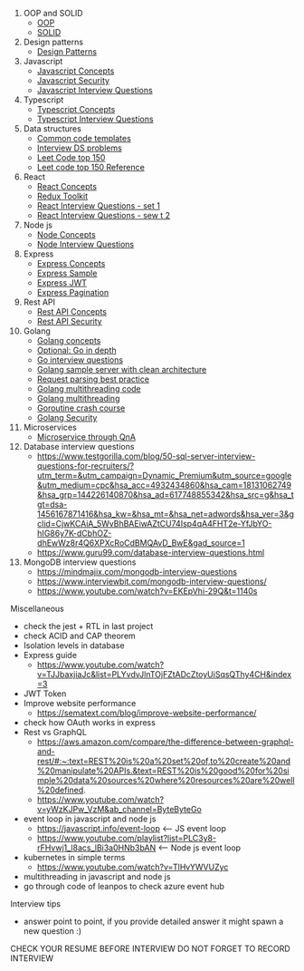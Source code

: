 1. OOP and SOLID
   - [OOP](./01-oop-and-solid/01-oop/)
   - [SOLID](./01-oop-and-solid/02-solid/)
2. Design patterns
   - [Design Patterns](./02-design-patterns/)
3. Javascript
   - [Javascript Concepts](./03-javascript/01.concepts/)
   - [Javascript Security](./03-javascript/03.security/)
   - [Javascript Interview Questions](https://github.com/sudheerj/javascript-interview-questions?tab=readme-ov-file#table-of-contents)
4. Typescript
   - [Typescript Concepts](./04-typescript/)
   - [Typescript Interview Questions](https://www.edureka.co/blog/interview-questions/typescript-interview-questions/)
5. Data structures
   - [Common code templates](./05-datastructures/01-code-templates/)
   - [Interview DS problems](./05-datastructures/02-interview-problems/)
   - [Leet Code top 150](./05-datastructures/03-leet-code-top-150/)
   - [Leet code top 150 Reference]()
6. React
   - [React Concepts](./06-react/01-concepts/)
   - [Redux Toolkit](https://www.youtube.com/watch?v=5yEG6GhoJBs&ab_channel=CosdenSolutions)
   - [React Interview Questions - set 1](https://github.com/sudheerj/reactjs-interview-questions)
   - [React Interview Questions - sew t 2](https://www.interviewbit.com/react-interview-questions/)
7. Node js
   - [Node Concepts](./07-node/)
   - [Node Interview Questions](https://www.simplilearn.com/tutorials/nodejs-tutorial/nodejs-interview-questions)
8. Express
   - [Express Concepts](https://www.youtube.com/watch?v=TJJbaxjiaJc&list=PLYvdvJlnTOjFZtADcZtoyUiSqsQThy4CH&index=3)
   - [Express Sample](./08-express/Express_MongoDB_Rest_API_Tutorial/)
   - [Express JWT](https://www.youtube.com/watch?v=QchYEZv3ysA&list=PLYvdvJlnTOjFZtADcZtoyUiSqsQThy4CH&index=1)
   - [Express Pagination](./08-express/pagination/)
9. Rest API
   - [Rest API Concepts](./09-rest-api/01-concepts/)
   - [Rest API Security](./09-rest-api/02-rest-api-security/)
10. Golang
    - [Golang concepts](./12-golang/go-complete-guide-resources-main/)
    - [Optional: Go in depth](https://github.com/flysnoworg/go-in-action-notes?tab=readme-ov-file)
    - [Go interview questions](https://www.turing.com/interview-questions/golang)
    - [Golang sample server with clean architecture](./12-golang/golang-gin-clean/)
    - [Request parsing best practice](https://www.alexedwards.net/blog/how-to-properly-parse-a-json-request-body)
    - [Golang multithreading code](./12-golang/go-multithreading/)
    - [Golang multithreading](https://www.youtube.com/watch?v=LvgVSSpwND8&ab_channel=JakeWright)
    - [Goroutine crash course](https://www.youtube.com/watch?v=5Z8skvm4g64&ab_channel=BenDavis)
    - [Golang Security](./12-golang/Go-SCP-master/)
11. Microservices
    - [Microservice through QnA](https://docs.google.com/document/d/1azXsr0bAFMl4lxidU9l8nZv24mFtNt5-7GcPtrSOv-4/edit)
12. Database interview questions
    - https://www.testgorilla.com/blog/50-sql-server-interview-questions-for-recruiters/?utm_term=&utm_campaign=Dynamic_Premium&utm_source=google&utm_medium=cpc&hsa_acc=4932434860&hsa_cam=18131062749&hsa_grp=144226140870&hsa_ad=617748855342&hsa_src=g&hsa_tgt=dsa-1456167871416&hsa_kw=&hsa_mt=&hsa_net=adwords&hsa_ver=3&gclid=CjwKCAiA_5WvBhBAEiwAZtCU74Isp4qA4FHT2e-YfJbYO-hIG86y7K-dCbhOZ-dhEwWz8r4Q6XPXcRoCdBMQAvD_BwE&gad_source=1
    - https://www.guru99.com/database-interview-questions.html
13. MongoDB interview questions
    - https://mindmajix.com/mongodb-interview-questions
    - https://www.interviewbit.com/mongodb-interview-questions/
    - https://www.youtube.com/watch?v=EKEpVhi-29Q&t=1140s

Miscellaneous

- check the jest + RTL in last project
- check ACID and CAP theorem
- Isolation levels in database
- Express guide
  - https://www.youtube.com/watch?v=TJJbaxjiaJc&list=PLYvdvJlnTOjFZtADcZtoyUiSqsQThy4CH&index=3
- JWT Token
- Improve website performance
  - https://sematext.com/blog/improve-website-performance/
- check how OAuth works in express
- Rest vs GraphQL
  - https://aws.amazon.com/compare/the-difference-between-graphql-and-rest/#:~:text=REST%20is%20a%20set%20of,to%20create%20and%20manipulate%20APIs.&text=REST%20is%20good%20for%20simple%20data%20sources%20where%20resources%20are%20well%20defined.
  - https://www.youtube.com/watch?v=yWzKJPw_VzM&ab_channel=ByteByteGo
- event loop in javascript and node js
  - https://javascript.info/event-loop <-- JS event loop
  - https://www.youtube.com/playlist?list=PLC3y8-rFHvwj1_l8acs_lBi3a0HNb3bAN <-- Node js event loop
- kubernetes in simple terms
  - https://www.youtube.com/watch?v=TlHvYWVUZyc
- multithreading in javascript and node js
- go through code of leanpos to check azure event hub

Interview tips

- answer point to point, if you provide detailed answer it might spawn a new question :)

CHECK YOUR RESUME BEFORE INTERVIEW
DO NOT FORGET TO RECORD INTERVIEW
